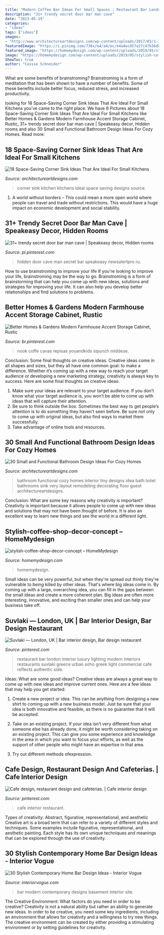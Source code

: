 ```yaml
---
title: "Modern Coffee Bar Ideas For Small Spaces : Restaurant Bar London Interior Luxury Lighting Modern Interiors Restaurants Suvlaki Greece Urban Soho Greek Light Commercial Cafe Reflects Authentic Side"
description: "31+ trendy secret door bar man cave"
date: "2023-05-19"
categories:
- "ideas"
tags: ["ideas"]
images:
- "http://www.architectureartdesigns.com/wp-content/uploads/2017/03/1-3.jpg"
featuredImage: "https://i.pinimg.com/736x/e4/a4/ec/e4a4ec057a27c47b36d8af17a358fc74.jpg"
featured_image: "https://homemydesign.com/wp-content/uploads/2019/05/stylish-coffee-shop-decor-concept.jpg"
image: "https://homemydesign.com/wp-content/uploads/2019/05/stylish-coffee-shop-decor-concept.jpg"
ShowToc: true
author: "Cassie Schneider"
---
```



What are some benefits of brainstroming?
Brainstroming is a form of meditation that has been shown to have a number of benefits. Some of these benefits include better focus, reduced stress, and increased productivity.

	

		
looking for 18 Space-Saving Corner Sink Ideas That Are Ideal For Small Kitchens you've came to the right place. We have 8 Pictures about 18 Space-Saving Corner Sink Ideas That Are Ideal For Small Kitchens like Better Homes &amp; Gardens Modern Farmhouse Accent Storage Cabinet, Rustic, 31+ trendy secret door bar man cave | Speakeasy decor, Hidden rooms and also 30 Small and Functional Bathroom Design Ideas For Cozy Homes. Read more:
		
    
## 18 Space-Saving Corner Sink Ideas That Are Ideal For Small Kitchens

<img loading=lazy src="http://www.architectureartdesigns.com/wp-content/uploads/2017/03/1-3.jpg" onerror="this.onerror=null;this.src='https://tse1.mm.bing.net/th?id=OIP.EkIy-z5_97z1XpuAo4EjOAHaF7&amp;pid=15.1';" alt="18 Space-Saving Corner Sink Ideas That Are Ideal For Small Kitchens">

_Source: architectureartdesigns.com_

>corner sink kitchen kitchens ideal space saving designs source. 

	

1. A world without borders – This could mean a more open world where people can travel and trade without restrictions. This would have a huge impact on economic development and social stability. 

    
## 31+ Trendy Secret Door Bar Man Cave | Speakeasy Decor, Hidden Rooms

<img loading=lazy src="https://i.pinimg.com/736x/e4/a4/ec/e4a4ec057a27c47b36d8af17a358fc74.jpg" onerror="this.onerror=null;this.src='https://tse3.mm.bing.net/th?id=OIP.tzBQv4mkhvb2N9_dS2Q7QwAAAA&amp;pid=15.1';" alt="31+ trendy secret door bar man cave | Speakeasy decor, Hidden rooms">

_Source: pl.pinterest.com_

>hidden door cave man secret bar speakeasy newsalertpro ru. 

	

How to use brainstroming to improve your life
If you're looking to improve your life, brainstroming may be the way to go. Brainstroming is a form of brainstorming that can help you come up with new ideas, solutions and strategies for improving your life. It can also help you develop better relationships and find solutions to problems.

    
## Better Homes &amp; Gardens Modern Farmhouse Accent Storage Cabinet, Rustic

<img loading=lazy src="https://i.pinimg.com/736x/15/11/2d/15112dcd0948fc7259e228049de5592d.jpg" onerror="this.onerror=null;this.src='https://tse2.mm.bing.net/th?id=OIP.0TvOhCzcQxoXS9JPUOUIhgHaLH&amp;pid=15.1';" alt="Better Homes &amp; Gardens Modern Farmhouse Accent Storage Cabinet, Rustic">

_Source: br.pinterest.com_

>nook coffe cavas repisas youandkids sipunch middese. 

	

Conclusion: Some final thoughts on creative ideas.
Creative ideas come in all shapes and sizes, but they all have one common goal: to make a difference. Whether it’s coming up with a new way to reach your target audience or developing a new marketing strategy, creativity is always key to success. Here are some final thoughts on creative ideas: 
1. Make sure your ideas are relevant to your target audience. If you don’t know what your target audience is, you won’t be able to come up with ideas that will capture their attention. 
2. Be sure to think outside the box. Sometimes the best way to get people’s attention is to do something they haven’t seen before. Be sure not only to come up with original ideas, but also find ways to market them successfully. 
3. Take advantage of online tools and resources.

    
## 30 Small And Functional Bathroom Design Ideas For Cozy Homes

<img loading=lazy src="http://www.architectureartdesigns.com/wp-content/uploads/2013/02/bathroom-ideas-architectureartdesigns-20.jpg" onerror="this.onerror=null;this.src='https://tse1.mm.bing.net/th?id=OIP.CLn7WJuMpKKXm6Mk5nhMowHaLH&amp;pid=15.1';" alt="30 Small and Functional Bathroom Design Ideas For Cozy Homes">

_Source: architectureartdesigns.com_

>bathroom functional cozy homes interior tiny designs idea bath toilet bathrooms sink very layout remodeling decorating floor guest architectureartdesigns. 

	

Conclusion: What are some key reasons why creativity is important?
Creativity is important because it allows people to come up with new ideas and solutions that may not have been thought of before. It is also an excellent way to learn new things and see the world in a different light.

    
## Stylish-coffee-shop-decor-concept – HomeMydesign

<img loading=lazy src="https://homemydesign.com/wp-content/uploads/2019/05/stylish-coffee-shop-decor-concept.jpg" onerror="this.onerror=null;this.src='https://tse1.mm.bing.net/th?id=OIP.V_NdRHKUzAz1lh_lQOFUcgHaLH&amp;pid=15.1';" alt="stylish-coffee-shop-decor-concept – HomeMydesign">

_Source: homemydesign.com_

>homemydesign. 

	

Small ideas can be very powerful, but when they're spread out thinly they're vulnerable to being killed by other ideas. That's where big ideas come in. By coming up with a large, overarching idea, you can fill in the gaps between the small ideas and create a more coherent plan. Big ideas are often more interesting, innovative, and exciting than smaller ones and can help your business take off.

    
## Suvlaki — London, UK | Bar Interior Design, Bar Design Restaurant

<img loading=lazy src="https://i.pinimg.com/736x/e5/ea/5b/e5ea5b1bbf70fd416e8bd4ec16cc7d69--greek-restaurants-london-restaurants.jpg" onerror="this.onerror=null;this.src='https://tse2.mm.bing.net/th?id=OIP.fj2RnQlBf0F8kUKWD54pVwHaKV&amp;pid=15.1';" alt="Suvlaki — London, UK | Bar interior design, Bar design restaurant">

_Source: pinterest.com_

>restaurant bar london interior luxury lighting modern interiors restaurants suvlaki greece urban soho greek light commercial cafe reflects authentic side. 

	

Ideas: What are some good ideas?
Creative ideas are always a great way to come up with new ideas and improve current ones. Here are a few ideas that may help you get started:
1. Create a new project or idea. This can be anything from designing a new shirt to coming up with a new business model. Just be sure that your idea is both innovative and feasible, as there is no guarantee that it will be accepted.

2. Take on an existing project. If your idea isn’t very different from what someone else has already done, it might be worth considering taking on an existing project. This can give you some experience and knowledge in the area in which you want to focus your efforts, as well as the support of other people who might have an expertise in that area.

3. Try out different methods ofexpression.

    
## Cafe Design, Restaurant Design And Cafeterias. | Cafe Interior Design

<img loading=lazy src="https://i.pinimg.com/736x/e0/59/96/e05996c1a8231c50c99e2bef3e331836.jpg" onerror="this.onerror=null;this.src='https://tse2.mm.bing.net/th?id=OIP.oFMV2Z22518W2YkEvWehqAHaLH&amp;pid=15.1';" alt="Cafe design, restaurant design and cafeterias. | Cafe interior design">

_Source: pinterest.com_

>cafe interior restaurant. 

	

Types of creativity: Abstract, figurative, representational, and aesthetic
Creative art is a broad term that can refer to a variety of different styles and techniques. Some examples include figurative, representational, and aesthetic painting. Each style has its own unique techniques and meanings that can be explored through the use of creativity.

    
## 30 Stylish Contemporary Home Bar Design Ideas - Interior Vogue

<img loading=lazy src="http://interiorvogue.com/wp-content/uploads/2016/09/Modern-Home-Bar-Design.jpg" onerror="this.onerror=null;this.src='https://tse3.mm.bing.net/th?id=OIP._b3h5LTZ1VYbUKMuxl_QxwHaJ4&amp;pid=15.1';" alt="30 Stylish Contemporary Home Bar Design Ideas - Interior Vogue">

_Source: interiorvogue.com_

>bar modern contemporary designs basement interior site. 

	

The Creative Environment: What factors do you need in order to be creative?
Creativity is not a natural ability but rather an ability to generate new ideas. In order to be creative, you need some key ingredients, including an environment that allows for creativity and a willingness to try new things. The creative environment can be created by either providing a stimulating environment or by setting guidelines for creativity.

